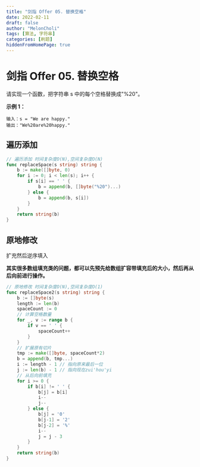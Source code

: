 ```yaml
---
title: "剑指 Offer 05. 替换空格"
date: 2022-02-11
draft: false
author: "MelonCholi"
tags: [算法, 字符串]
categories: [刷题]
hiddenFromHomePage: true
---
```


# 剑指 Offer 05. 替换空格

请实现一个函数，把字符串 s 中的每个空格替换成"%20"。

**示例 1：**

```
输入：s = "We are happy."
输出："We%20are%20happy."
```

## 遍历添加

```go
// 遍历添加 时间复杂度O(N),空间复杂度O(N)
func replaceSpace(s string) string {
	b := make([]byte, 0)
	for i := 0; i < len(s); i++ {
		if s[i] == ' ' {
			b = append(b, []byte("%20")...)
		} else {
			b = append(b, s[i])
		}
	}
	return string(b)
}
```

## 原地修改 

扩充然后逆序填入

**其实很多数组填充类的问题，都可以先预先给数组扩容带填充后的大小，然后再从后向前进行操作。**

```go
// 原地修改 时间复杂度O(N),空间复杂度O(1)
func replaceSpace2(s string) string {
	b := []byte(s)
	length := len(b)
	spaceCount := 0
	// 计算空格数量
	for _, v := range b {
		if v == ' ' {
			spaceCount++
		}
	}
	// 扩展原有切片
	tmp := make([]byte, spaceCount*2)
	b = append(b, tmp...)
	i := length - 1 // 指向原来最后一位
	j := len(b) - 1 // 指向现在zui'hou'yi
	// 从后向前填充
	for i >= 0 {
		if b[i] != ' ' {
			b[j] = b[i]
			i--
			j--
		} else {
			b[j] = '0'
			b[j-1] = '2'
			b[j-2] = '%'
			i--
			j = j - 3
		}
	}
	return string(b)
}
```

